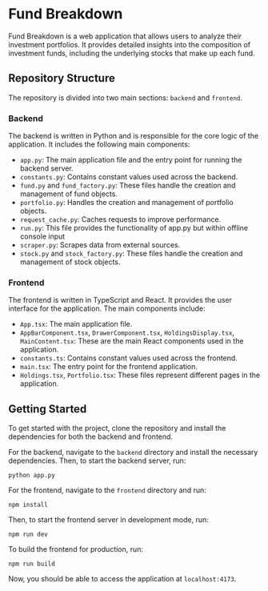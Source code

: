 # Fund Breakdown

Fund Breakdown is a web application that allows users to analyze their investment portfolios. It provides detailed insights into the composition of investment funds, including the underlying stocks that make up each fund.

## Repository Structure

The repository is divided into two main sections: `backend` and `frontend`.

### Backend

The backend is written in Python and is responsible for the core logic of the application. It includes the following main components:

- `app.py`: The main application file and the entry point for running the backend server.
- `constants.py`: Contains constant values used across the backend.
- `fund.py` and `fund_factory.py`: These files handle the creation and management of fund objects.
- `portfolio.py`: Handles the creation and management of portfolio objects.
- `request_cache.py`: Caches requests to improve performance.
- `run.py`: This file provides the functionality of app.py but within offline console input
- `scraper.py`: Scrapes data from external sources.
- `stock.py` and `stock_factory.py`: These files handle the creation and management of stock objects.

### Frontend

The frontend is written in TypeScript and React. It provides the user interface for the application. The main components include:

- `App.tsx`: The main application file.
- `AppBarComponent.tsx`, `DrawerComponent.tsx`, `HoldingsDisplay.tsx`, `MainContent.tsx`: These are the main React components used in the application.
- `constants.ts`: Contains constant values used across the frontend.
- `main.tsx`: The entry point for the frontend application.
- `Holdings.tsx`, `Portfolio.tsx`: These files represent different pages in the application.

## Getting Started

To get started with the project, clone the repository and install the dependencies for both the backend and frontend.

For the backend, navigate to the `backend` directory and install the necessary dependencies. Then, to start the backend server, run:

```
python app.py
```

For the frontend, navigate to the `frontend` directory and run:

```
npm install
```

Then, to start the frontend server in development mode, run:

```
npm run dev
```

To build the frontend for production, run:

```
npm run build
```

Now, you should be able to access the application at `localhost:4173`.
